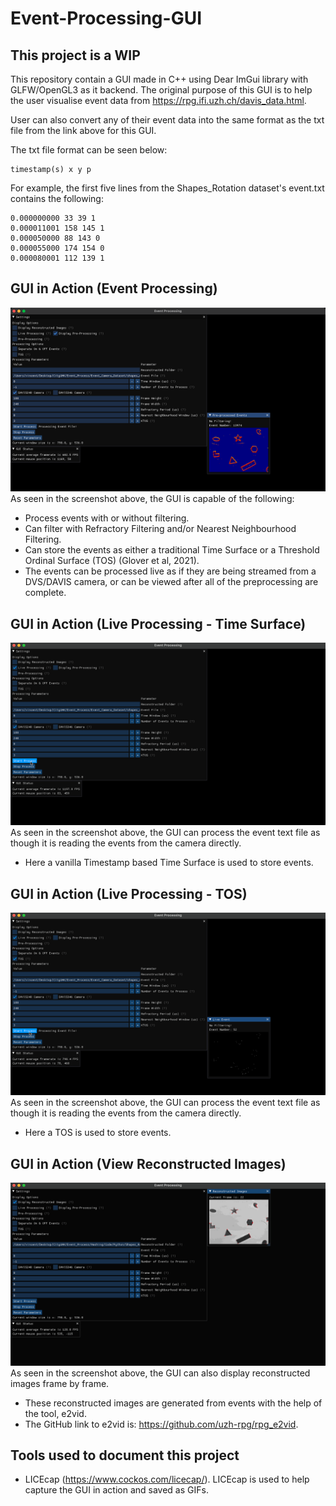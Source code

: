 # Event-Processing-GUI
## This project is a WIP

This repository contain a GUI made in C++ using Dear ImGui library with GLFW/OpenGL3 as it backend.
The original purpose of this GUI is to help the user visualise event data from https://rpg.ifi.uzh.ch/davis_data.html.

User can also convert any of their event data into the same format as the txt file from the link above for this GUI.

The txt file format can be seen below:
```
timestamp(s) x y p
```
For example, the first five lines from the Shapes_Rotation dataset's event.txt contains the following:
```
0.000000000 33 39 1
0.000011001 158 145 1
0.000050000 88 143 0
0.000055000 174 154 0
0.000080001 112 139 1
```

## GUI in Action (Event Processing)
![image info](./images/Preprocessing.png)
As seen in the screenshot above, the GUI is capable of the following:
* Process events with or without filtering.
* Can filter with Refractory Filtering and/or Nearest Neighbourhood Filtering.
* Can store the events as either a traditional Time Surface or a Threshold Ordinal Surface (TOS) (Glover et al, 2021).
* The events can be processed live as if they are being streamed from a DVS/DAVIS camera, or can be viewed after all of the preprocessing are complete.

## GUI in Action (Live Processing - Time Surface)
![image info](./images/LiveProcessing.gif)
As seen in the screenshot above, the GUI can process the event text file as though it is reading the events from the camera directly.
* Here a vanilla Timestamp based Time Surface is used to store events.

## GUI in Action (Live Processing - TOS)
![image info](./images/LiveTOS.gif)
As seen in the screenshot above, the GUI can process the event text file as though it is reading the events from the camera directly.
* Here a TOS is used to store events.

## GUI in Action (View Reconstructed Images)
![image info](./images/Reconstructed.gif)
As seen in the screenshot above, the GUI can also display reconstructed images frame by frame.
* These reconstructed images are generated from events with the help of the tool, e2vid.
* The GitHub link to e2vid is: https://github.com/uzh-rpg/rpg_e2vid.

## Tools used to document this project
* LICEcap (https://www.cockos.com/licecap/). LICEcap is used to help capture the GUI in action and saved as GIFs.